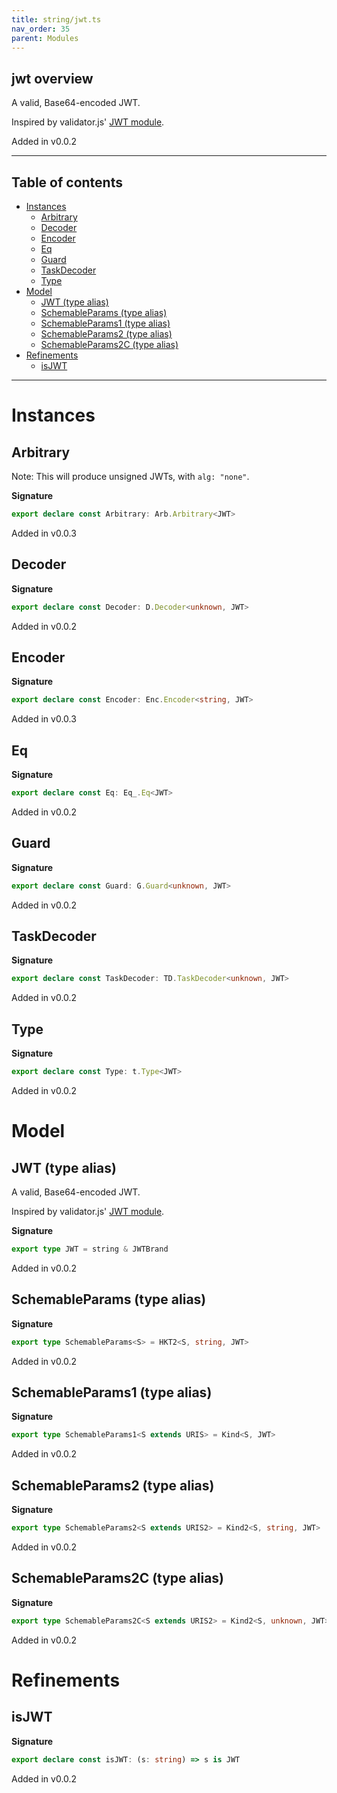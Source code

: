 ```yaml
---
title: string/jwt.ts
nav_order: 35
parent: Modules
---
```


## jwt overview

A valid, Base64-encoded JWT.

Inspired by validator.js' [JWT
module](https://github.com/validatorjs/validator.js/blob/master/src/lib/isJWT.js).

Added in v0.0.2

---

<h2 class="text-delta">Table of contents</h2>

- [Instances](#instances)
  - [Arbitrary](#arbitrary)
  - [Decoder](#decoder)
  - [Encoder](#encoder)
  - [Eq](#eq)
  - [Guard](#guard)
  - [TaskDecoder](#taskdecoder)
  - [Type](#type)
- [Model](#model)
  - [JWT (type alias)](#jwt-type-alias)
  - [SchemableParams (type alias)](#schemableparams-type-alias)
  - [SchemableParams1 (type alias)](#schemableparams1-type-alias)
  - [SchemableParams2 (type alias)](#schemableparams2-type-alias)
  - [SchemableParams2C (type alias)](#schemableparams2c-type-alias)
- [Refinements](#refinements)
  - [isJWT](#isjwt)

---

# Instances

## Arbitrary

Note: This will produce unsigned JWTs, with `alg: "none"`.

**Signature**

```ts
export declare const Arbitrary: Arb.Arbitrary<JWT>
```

Added in v0.0.3

## Decoder

**Signature**

```ts
export declare const Decoder: D.Decoder<unknown, JWT>
```

Added in v0.0.2

## Encoder

**Signature**

```ts
export declare const Encoder: Enc.Encoder<string, JWT>
```

Added in v0.0.3

## Eq

**Signature**

```ts
export declare const Eq: Eq_.Eq<JWT>
```

Added in v0.0.2

## Guard

**Signature**

```ts
export declare const Guard: G.Guard<unknown, JWT>
```

Added in v0.0.2

## TaskDecoder

**Signature**

```ts
export declare const TaskDecoder: TD.TaskDecoder<unknown, JWT>
```

Added in v0.0.2

## Type

**Signature**

```ts
export declare const Type: t.Type<JWT>
```

Added in v0.0.2

# Model

## JWT (type alias)

A valid, Base64-encoded JWT.

Inspired by validator.js' [JWT
module](https://github.com/validatorjs/validator.js/blob/master/src/lib/isJWT.js).

**Signature**

```ts
export type JWT = string & JWTBrand
```

Added in v0.0.2

## SchemableParams (type alias)

**Signature**

```ts
export type SchemableParams<S> = HKT2<S, string, JWT>
```

Added in v0.0.2

## SchemableParams1 (type alias)

**Signature**

```ts
export type SchemableParams1<S extends URIS> = Kind<S, JWT>
```

Added in v0.0.2

## SchemableParams2 (type alias)

**Signature**

```ts
export type SchemableParams2<S extends URIS2> = Kind2<S, string, JWT>
```

Added in v0.0.2

## SchemableParams2C (type alias)

**Signature**

```ts
export type SchemableParams2C<S extends URIS2> = Kind2<S, unknown, JWT>
```

Added in v0.0.2

# Refinements

## isJWT

**Signature**

```ts
export declare const isJWT: (s: string) => s is JWT
```

Added in v0.0.2

